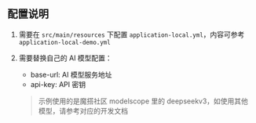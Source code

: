## 配置说明

1. 需要在 `src/main/resources` 下配置 `application-local.yml`，内容可参考 `application-local-demo.yml`

2. 需要替换自己的 AI 模型配置：
   - base-url: AI 模型服务地址
   - api-key: API 密钥

   > 示例使用的是魔搭社区 modelscope 里的 deepseekv3，如使用其他模型，请参考对应的开发文档

